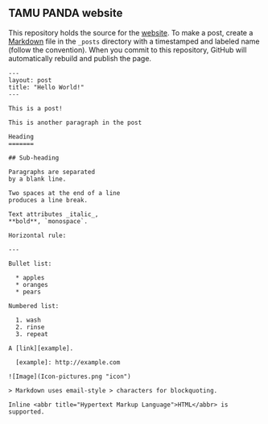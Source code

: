 ## TAMU PANDA website

This repository holds the source for the [website](https://tamu-panda.github.io/tamupanda/). To make a post, create a [Markdown](https://en.wikipedia.org/wiki/Markdown) file in the `_posts` directory with a timestamped and labeled name (follow the convention). When you commit to this repository, GitHub will automatically rebuild and publish the page.

```
---
layout: post
title: "Hello World!"
---

This is a post!

This is another paragraph in the post

Heading
=======

## Sub-heading

Paragraphs are separated
by a blank line.

Two spaces at the end of a line  
produces a line break.

Text attributes _italic_, 
**bold**, `monospace`.

Horizontal rule:

---

Bullet list:

  * apples
  * oranges
  * pears

Numbered list:

  1. wash
  2. rinse
  3. repeat

A [link][example].

  [example]: http://example.com

![Image](Icon-pictures.png "icon")

> Markdown uses email-style > characters for blockquoting.

Inline <abbr title="Hypertext Markup Language">HTML</abbr> is supported.

```
